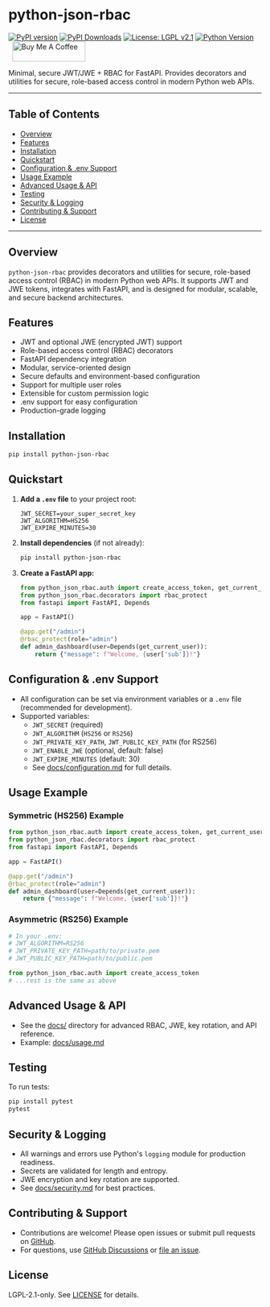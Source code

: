 # python-json-rbac

[![PyPI version](https://badge.fury.io/py/python-json-rbac.svg)](https://badge.fury.io/py/python-json-rbac)
[![PyPI Downloads](https://static.pepy.tech/badge/python-json-rbac)](https://pepy.tech/projects/python-json-rbac)
[![License: LGPL v2.1](https://img.shields.io/badge/License-LGPL%20v2.1-blue.svg)](https://www.gnu.org/licenses/old-licenses/lgpl-2.1.html)
[![Python Version](https://img.shields.io/pypi/pyversions/python-json-rbac.svg)](https://pypi.org/project/python-json-rbac/)
<a href="https://www.buymeacoffee.com/IntegerAlex" target="_blank"><img src="https://cdn.buymeacoffee.com/buttons/v2/default-yellow.png" alt="Buy Me A Coffee" style="height: 40px !important;width: 145px !important; vertical-align: middle; margin-left: 8px;" ></a>

Minimal, secure JWT/JWE + RBAC for FastAPI. Provides decorators and utilities for secure, role-based access control in modern Python web APIs.

---

## Table of Contents
- [Overview](#overview)
- [Features](#features)
- [Installation](#installation)
- [Quickstart](#quickstart)
- [Configuration & .env Support](#configuration--env-support)
- [Usage Example](#usage-example)
- [Advanced Usage & API](#advanced-usage--api)
- [Testing](#testing)
- [Security & Logging](#security--logging)
- [Contributing & Support](#contributing--support)
- [License](#license)

---

## Overview

`python-json-rbac` provides decorators and utilities for secure, role-based access control (RBAC) in modern Python web APIs. It supports JWT and JWE tokens, integrates with FastAPI, and is designed for modular, scalable, and secure backend architectures.

## Features
- JWT and optional JWE (encrypted JWT) support
- Role-based access control (RBAC) decorators
- FastAPI dependency integration
- Modular, service-oriented design
- Secure defaults and environment-based configuration
- Support for multiple user roles
- Extensible for custom permission logic
- .env support for easy configuration
- Production-grade logging

## Installation

```bash
pip install python-json-rbac
```

## Quickstart

1. **Add a `.env` file** to your project root:
   ```env
   JWT_SECRET=your_super_secret_key
   JWT_ALGORITHM=HS256
   JWT_EXPIRE_MINUTES=30
   ```
2. **Install dependencies** (if not already):
   ```bash
   pip install python-json-rbac
   ```
3. **Create a FastAPI app:**
   ```python
   from python_json_rbac.auth import create_access_token, get_current_user
   from python_json_rbac.decorators import rbac_protect
   from fastapi import FastAPI, Depends

   app = FastAPI()

   @app.get("/admin")
   @rbac_protect(role="admin")
   def admin_dashboard(user=Depends(get_current_user)):
       return {"message": f"Welcome, {user['sub']}!"}
   ```

## Configuration & .env Support

- All configuration can be set via environment variables or a `.env` file (recommended for development).
- Supported variables:
  - `JWT_SECRET` (required)
  - `JWT_ALGORITHM` (`HS256` or `RS256`)
  - `JWT_PRIVATE_KEY_PATH`, `JWT_PUBLIC_KEY_PATH` (for RS256)
  - `JWT_ENABLE_JWE` (optional, default: false)
  - `JWT_EXPIRE_MINUTES` (default: 30)
  - See [docs/configuration.md](docs/configuration.md) for full details.

## Usage Example

### Symmetric (HS256) Example
```python
from python_json_rbac.auth import create_access_token, get_current_user
from python_json_rbac.decorators import rbac_protect
from fastapi import FastAPI, Depends

app = FastAPI()

@app.get("/admin")
@rbac_protect(role="admin")
def admin_dashboard(user=Depends(get_current_user)):
    return {"message": f"Welcome, {user['sub']}!"}
```

### Asymmetric (RS256) Example
```python
# In your .env:
# JWT_ALGORITHM=RS256
# JWT_PRIVATE_KEY_PATH=path/to/private.pem
# JWT_PUBLIC_KEY_PATH=path/to/public.pem

from python_json_rbac.auth import create_access_token
# ...rest is the same as above
```

## Advanced Usage & API
- See the [docs/](docs/) directory for advanced RBAC, JWE, key rotation, and API reference.
- Example: [docs/usage.md](docs/usage.md)

## Testing

To run tests:
```bash
pip install pytest
pytest
```

## Security & Logging
- All warnings and errors use Python's `logging` module for production readiness.
- Secrets are validated for length and entropy.
- JWE encryption and key rotation are supported.
- See [docs/security.md](docs/security.md) for best practices.

## Contributing & Support
- Contributions are welcome! Please open issues or submit pull requests on [GitHub](https://github.com/IntegerAlex/python-json-rbac).
- For questions, use [GitHub Discussions](https://github.com/IntegerAlex/python-json-rbac/discussions) or [file an issue](https://github.com/IntegerAlex/python-json-rbac/issues).

## License

LGPL-2.1-only. See [LICENSE](LICENSE) for details. 
